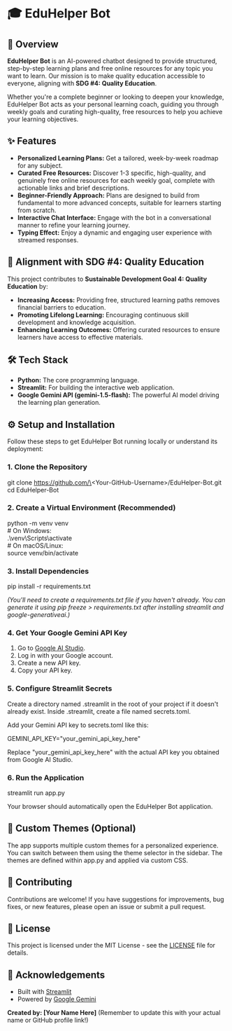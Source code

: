 # **🎓 EduHelper Bot**

## **🚀 Overview**

**EduHelper Bot** is an AI-powered chatbot designed to provide structured, step-by-step learning plans and free online resources for any topic you want to learn. Our mission is to make quality education accessible to everyone, aligning with **SDG \#4: Quality Education**.

Whether you're a complete beginner or looking to deepen your knowledge, EduHelper Bot acts as your personal learning coach, guiding you through weekly goals and curating high-quality, free resources to help you achieve your learning objectives.

## **✨ Features**

* **Personalized Learning Plans:** Get a tailored, week-by-week roadmap for any subject.  
* **Curated Free Resources:** Discover 1-3 specific, high-quality, and genuinely free online resources for each weekly goal, complete with actionable links and brief descriptions.  
* **Beginner-Friendly Approach:** Plans are designed to build from fundamental to more advanced concepts, suitable for learners starting from scratch.  
* **Interactive Chat Interface:** Engage with the bot in a conversational manner to refine your learning journey.  
* **Typing Effect:** Enjoy a dynamic and engaging user experience with streamed responses.

## **🎯 Alignment with SDG \#4: Quality Education**

This project contributes to **Sustainable Development Goal 4: Quality Education** by:

* **Increasing Access:** Providing free, structured learning paths removes financial barriers to education.  
* **Promoting Lifelong Learning:** Encouraging continuous skill development and knowledge acquisition.  
* **Enhancing Learning Outcomes:** Offering curated resources to ensure learners have access to effective materials.

## **🛠️ Tech Stack**

* **Python:** The core programming language.  
* **Streamlit:** For building the interactive web application.  
* **Google Gemini API (gemini-1.5-flash):** The powerful AI model driving the learning plan generation.

## **⚙️ Setup and Installation**

Follow these steps to get EduHelper Bot running locally or understand its deployment:

### **1\. Clone the Repository**

git clone https://github.com/\<Your-GitHub-Username\>/EduHelper-Bot.git  
cd EduHelper-Bot

### **2\. Create a Virtual Environment (Recommended)**

python \-m venv venv  
\# On Windows:  
.\\venv\\Scripts\\activate  
\# On macOS/Linux:  
source venv/bin/activate

### **3\. Install Dependencies**

pip install \-r requirements.txt

*(You'll need to create a requirements.txt file if you haven't already. You can generate it using pip freeze \> requirements.txt after installing streamlit and google-generativeai.)*

### **4\. Get Your Google Gemini API Key**

1. Go to [Google AI Studio](https://aistudio.google.com/).  
2. Log in with your Google account.  
3. Create a new API key.  
4. Copy your API key.

### **5\. Configure Streamlit Secrets**

Create a directory named .streamlit in the root of your project if it doesn't already exist. Inside .streamlit, create a file named secrets.toml.

Add your Gemini API key to secrets.toml like this:

GEMINI\_API\_KEY="your\_gemini\_api\_key\_here"

Replace "your\_gemini\_api\_key\_here" with the actual API key you obtained from Google AI Studio.

### **6\. Run the Application**

streamlit run app.py

Your browser should automatically open the EduHelper Bot application.

## **🎨 Custom Themes (Optional)**

The app supports multiple custom themes for a personalized experience. You can switch between them using the theme selector in the sidebar. The themes are defined within app.py and applied via custom CSS.

## **🤝 Contributing**

Contributions are welcome\! If you have suggestions for improvements, bug fixes, or new features, please open an issue or submit a pull request.

## **📄 License**

This project is licensed under the MIT License \- see the [LICENSE](https://www.google.com/search?q=LICENSE) file for details.

## **🙏 Acknowledgements**

* Built with [Streamlit](https://streamlit.io/)  
* Powered by [Google Gemini](https://ai.google.dev/gemini-api)

**Created by: \[Your Name Here\]** (Remember to update this with your actual name or GitHub profile link\!)